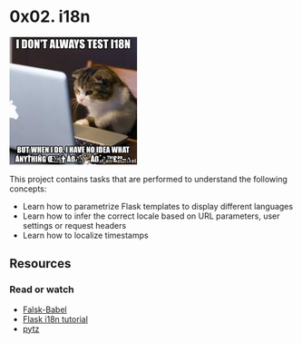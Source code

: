 # 0x02. i18n
![](pic.jpeg)

This project contains tasks that are performed to understand the following concepts:
- Learn how to parametrize Flask templates to display different languages
- Learn how to infer the correct locale based on URL parameters, user settings or request headers
- Learn how to localize timestamps

## Resources
### Read or watch
- [Falsk-Babel](https://intranet.alxswe.com/rltoken/fBpGjDt2BFuBFiz-jwublQ)
- [Flask i18n tutorial](https://intranet.alxswe.com/rltoken/RtGz7pI7TKnYqrMMG9rWMg)
- [pytz](https://intranet.alxswe.com/rltoken/7rrCz4pkpqAn4FfRZ2Vsvw)